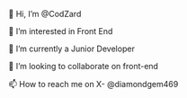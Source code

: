 <p>👋 Hi, I’m @CodZard</p>
<p></p>👀 I’m interested in Front End</p>
<p>🌱 I’m currently a Junior Developer</p>
<p>💞️ I’m looking to collaborate on front-end </p>
<p>📫 How to reach me on X- @diamondgem469</p>

<!---
CodZard/CodZard is a ✨ special ✨ repository because its `README.md` (this file) appears on your GitHub profile.
You can click the Preview link to take a look at your changes.
--->
